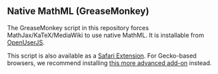 Native MathML (GreaseMonkey)
----------------------------

The GreaseMonkey script in this repository forces MathJax/KaTeX/MediaWiki to
use native MathML. It is installable from
[OpenUserJS](https://openuserjs.org/scripts/fred.wang/MathJax_Native_MathML).

This script is also available as a
[Safari Extension](https://github.com/fred-wang/mathjax-native-mathml-safari).
For Gecko-based browsers, we recommend installing [this more advanced add-on](https://addons.mozilla.org/en-US/addon/mathjax-native-mathml/) instead.
